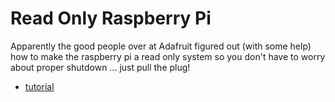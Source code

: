 # Read Only Raspberry Pi

Apparently the good people over at Adafruit figured out (with some help) how to
make the raspberry pi a read only system so you don't have to worry about proper
shutdown ... just pull the plug!

- [tutorial](https://learn.adafruit.com/read-only-raspberry-pi?view=all)

